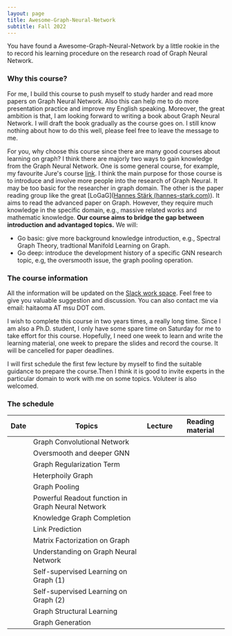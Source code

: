 ```yaml
---
layout: page
title: Awesome-Graph-Neural-Network
subtitle: Fall 2022
---
```


You have found a Awesome-Graph-Neural-Network by a little rookie in the to record his learning procedure on the research road of Graph Neural Network. 

### Why this course?

For me, I build this course to push myself to study harder and read more papers on Graph Neural Network. Also this can help me to do more presentation practice and improve my English speaking. Moreover, the great ambition is that, I am looking forward to writing a book about Graph Neural Network. I will draft the book gradually as the course goes on. I still know nothing about how to do this well, please feel free to leave the message to me.

For you, why choose this course since there are many good courses about learning on graph? I think there are majorly two ways to gain knowledge from the Graph Neural Network. One is some general course, for example, my favourite Jure's course [link](http://web.stanford.edu/class/cs224w/). I think the main purpose for those course is to introduce and involve more people into the research of Graph Neural. It may be too basic for the researcher in graph domain. The other is the paper reading group like the great [LoGaG]([Hannes Stärk (hannes-stark.com)](https://hannes-stark.com/logag-reading-group)). It aims to read the advanced paper on Graph. However, they require much knowledge in the specific domain, e.g., massive related works and mathematic knowledge. **Our course aims to bridge the gap between introduction and advantaged topics.** We will:

- Go basic: give more background knowledge introduction, e.g., Spectral Graph Theory, tradtional Manifold Learning on Graph.   
- Go deep: introduce the development history of a specific GNN research topic, e.g, the oversmooth issue, the graph pooling operation.



### The course information

All the information will be updated on the [Slack work space](https://join.slack.com/t/awesomegraphn-brh9601/shared_invite/zt-1fhvrunlz-_ocT4myFMnDcbGhkTVtahQ). Feel free to give you valuable suggestion and discussion. You can also contact me via email: haitaoma AT msu DOT com.

I wish to complete this course in two years times, a really long time. Since I am also a Ph.D. student, I only have some spare time on Saturday for me to take effort for this course. Hopefully, I need one week to learn and write the learning material, one week to prepare the slides and record the course. It will be cancelled for paper deadlines.

I will first schedule the first few lecture by myself to find the suitable guidance to prepare the course.Then I think it is good to invite experts in the particular domain to work with me on some topics. Voluteer is also welcomed.



### The schedule

| Date | Topics                                            | Lecture | Reading material |
| ---- | ------------------------------------------------- | ------- | ---------------- |
|      | Graph Convolutional Network                       |         |                  |
|      | Oversmooth and deeper GNN                         |         |                  |
|      | Graph Regularization Term                                 |         |                  |
|      | Heterphoily Graph                                 |         |                  |
|      | Graph Pooling                                     |         |                  |
|      | Powerful Readout function in Graph Neural Network |         |                  |
|      | Knowledge Graph Completion                        |         |                  |
|      | Link Prediction                                   |         |                  |
|      | Matrix Factorization on Graph                     |         |                  |
|      | Understanding on Graph Neural Network             |         |                  |
|      | Self-supervised Learning on Graph (1)             |         |                  |
|      | Self-supervised Learning on Graph (2)             |         |                  |
|      | Graph Structural Learning                         |         |                  |
|      | Graph Generation                             |         |                  |

 



